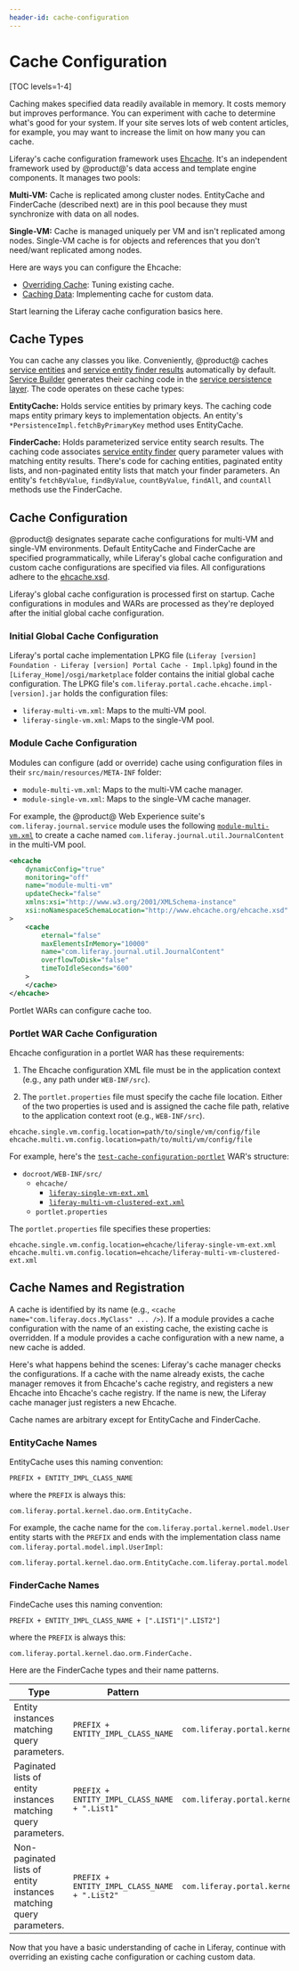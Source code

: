 ```yaml
---
header-id: cache-configuration
---
```


# Cache Configuration

[TOC levels=1-4]

Caching makes specified data readily available in memory. It costs memory but
improves performance. You can experiment with cache to determine what's good for
your system. If your site serves lots of web content articles, for example, you
may want to increase the limit on how many you can cache. 

Liferay's cache configuration framework uses
[Ehcache](https://www.ehcache.org/).
It's an independent framework used by @product@'s data access and template
engine components. It manages two pools: 

**Multi-VM:** Cache is replicated among cluster nodes. EntityCache and 
FinderCache (described next) are in this pool because they must synchronize
with data on all nodes.

**Single-VM:** Cache is managed uniquely per VM and isn't replicated among
nodes. Single-VM cache is for objects and references that you don't need/want
replicated among nodes. 

Here are ways you can configure the Ehcache: 

-   [Overriding Cache](/docs/7-2/frameworks/-/knowledge_base/f/overriding-cache):
    Tuning existing cache. 
-   [Caching Data](/docs/7-2/frameworks/-/knowledge_base/f/caching-data): 
    Implementing cache for custom data. 

Start learning the Liferay cache configuration basics here.

## Cache Types

You can cache any classes you like. Conveniently, @product@ caches
[service entities](/docs/7-2/appdev/-/knowledge_base/a/defining-service-entities)
and
[service entity finder results](/docs/7-2/appdev/-/knowledge_base/a/defining-service-entity-finder-methods)
automatically by default.
[Service Builder](/docs/7-2/appdev/-/knowledge_base/a/service-builder)
generates their caching code in the
[service persistence layer](/docs/7-2/appdev/-/knowledge_base/a/understanding-the-code-generated-by-service-builder).
The code operates on these cache types:

**EntityCache:** Holds service entities by primary keys. The caching code maps 
entity primary keys to implementation objects. An entity's
`*PersistenceImpl.fetchByPrimaryKey` method uses EntityCache.

**FinderCache:** Holds parameterized service entity search results. The caching 
code associates
[service entity finder](/docs/7-2/appdev/-/knowledge_base/a/defining-service-entity-finder-methods)
query parameter values with matching entity results. There's code for caching
entities, paginated entity lists, and non-paginated entity lists that match your
finder parameters. An entity's `fetchByValue`, `findByValue`, `countByValue`,
`findAll`, and `countAll` methods use the FinderCache. 

## Cache Configuration

@product@ designates separate cache configurations for multi-VM and single-VM
environments. Default EntityCache and FinderCache are specified
programmatically, while Liferay's global cache configuration and custom cache
configurations are specified via files. All configurations adhere to the
[ehcache.xsd](http://www.ehcache.org/ehcache.xsd).

Liferay's global cache configuration is processed first on startup. Cache
configurations in modules and WARs are processed as they're deployed after the
initial global cache configuration. 

### Initial Global Cache Configuration

Liferay's portal cache implementation LPKG file 
(`Liferay [version] Foundation - Liferay [version] Portal Cache - Impl.lpkg`)
found in the `[Liferay_Home]/osgi/marketplace` folder contains the initial
global cache configuration. The LPKG file's
`com.liferay.portal.cache.ehcache.impl-[version].jar` holds the configuration
files:

-   `liferay-multi-vm.xml`: Maps to the multi-VM pool.  
-   `liferay-single-vm.xml`: Maps to the single-VM pool.

### Module Cache Configuration

Modules can configure (add or override) cache using configuration files in their
`src/main/resources/META-INF` folder:

-   `module-multi-vm.xml`: Maps to the multi-VM cache manager.
-   `module-single-vm.xml`: Maps to the single-VM cache manager.

For example, the @product@ Web Experience suite's `com.liferay.journal.service`
module uses the following
[`module-multi-vm.xml`](https://github.com/liferay/liferay-portal/blob/master/modules/apps/journal/journal-service/src/main/resources/META-INF/module-multi-vm.xml)
to create a cache named `com.liferay.journal.util.JournalContent` in the
multi-VM pool. 

```xml
<ehcache
    dynamicConfig="true"
    monitoring="off"
    name="module-multi-vm"
    updateCheck="false"
    xmlns:xsi="http://www.w3.org/2001/XMLSchema-instance"
    xsi:noNamespaceSchemaLocation="http://www.ehcache.org/ehcache.xsd"
>
    <cache
        eternal="false"
        maxElementsInMemory="10000"
        name="com.liferay.journal.util.JournalContent"
        overflowToDisk="false"
        timeToIdleSeconds="600"
    >
    </cache>
</ehcache>
```

Portlet WARs can configure cache too. 
 
### Portlet WAR Cache Configuration 

Ehcache configuration in a portlet WAR has these requirements: 

1.  The Ehcache configuration XML file must be in the application context (e.g.,
    any path under `WEB-INF/src`).

2.  The `portlet.properties` file must specify the cache file location. Either 
    of the two properties is used and is assigned the cache file path, relative
    to the application context root (e.g., `WEB-INF/src`). 

```properties 
ehcache.single.vm.config.location=path/to/single/vm/config/file
ehcache.multi.vm.config.location=path/to/multi/vm/config/file 
```

For example, here's the
[`test-cache-configuration-portlet`](https://github.com/liferay/liferay-plugins/blob/7.0.x/portlets/test-cache-configuration-portlet)
WAR's structure:

-   `docroot/WEB-INF/src/`
    -   `ehcache/`
        -   [`liferay-single-vm-ext.xml`](https://github.com/liferay/liferay-plugins/blob/7.0.x/portlets/test-cache-configuration-portlet/docroot/WEB-INF/src/ehcache/liferay-single-vm-ext.xml)
        -   [`liferay-multi-vm-clustered-ext.xml`](https://github.com/liferay/liferay-plugins/blob/7.0.x/portlets/test-cache-configuration-portlet/docroot/WEB-INF/src/ehcache/liferay-multi-vm-clustered-ext.xml)
    -   `portlet.properties`

The `portlet.properties` file specifies these properties:

```properties 
ehcache.single.vm.config.location=ehcache/liferay-single-vm-ext.xml
ehcache.multi.vm.config.location=ehcache/liferay-multi-vm-clustered-ext.xml
```

## Cache Names and Registration

A cache is identified by its name (e.g., `<cache name="com.liferay.docs.MyClass"
... />`). If a module provides a cache configuration with the name of an
existing cache, the existing cache is overridden. If a module provides a cache
configuration with a new name, a new cache is added.

Here's what happens behind the scenes: Liferay's cache manager checks the
configurations. If a cache with the name already exists, the cache manager
removes it from Ehcache's cache registry, and registers a new Ehcache into
Ehcache's cache registry. If the name is new, the Liferay cache manager just
registers a new Ehcache.

Cache names are arbitrary except for EntityCache and FinderCache.  

### EntityCache Names 

EntityCache uses this naming convention:

`PREFIX + ENTITY_IMPL_CLASS_NAME`

where the `PREFIX` is always this:

```
com.liferay.portal.kernel.dao.orm.EntityCache.
```

For example, the cache name for the `com.liferay.portal.kernel.model.User`
entity starts with the `PREFIX` and ends with the implementation class name
`com.liferay.portal.model.impl.UserImpl`:

```
com.liferay.portal.kernel.dao.orm.EntityCache.com.liferay.portal.model.impl.UserImpl
```

### FinderCache Names 

FindeCache uses this naming convention:

`PREFIX + ENTITY_IMPL_CLASS_NAME + [".LIST1"|".LIST2"]`

where the `PREFIX` is always this:

```
com.liferay.portal.kernel.dao.orm.FinderCache.
```

Here are the FinderCache types and their name patterns.

| Type | Pattern | Example |
| ---- | ------- | ------- |
| Entity instances matching query parameters.  | `PREFIX + ENTITY_IMPL_CLASS_NAME` | `com.liferay.portal.kernel.dao.orm.FinderCache.com.liferay.portal.model.impl.ClassNameImpl` |
| Paginated lists of entity instances matching query parameters.  | `PREFIX + ENTITY_IMPL_CLASS_NAME + ".List1"` | `com.liferay.portal.kernel.dao.orm.FinderCache.com.liferay.portal.model.impl.ClassNameImpl.List1` |
| Non-paginated lists of entity instances matching query parameters.  | `PREFIX + ENTITY_IMPL_CLASS_NAME + ".List2"` | `com.liferay.portal.kernel.dao.orm.FinderCache.com.liferay.portal.model.impl.ClassNameImpl.List2` |

Now that you have a basic understanding of cache in Liferay, continue with
overriding an existing cache configuration or caching custom data. 

